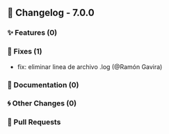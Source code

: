 ## 🚀 Changelog - 7.0.0

### ✨ Features (0)

### 🐛 Fixes (1)
- fix: eliminar linea de archivo .log (@Ramón Gavira)
### 📖 Documentation (0)

### 🌀 Other Changes (0)

### 🔗 Pull Requests
